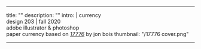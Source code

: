 ---

title: ""
description: ""
intro: |
 currency <br>
 design 203 | fall 2020 <br>
 adobe illustrator & photoshop <br>
 paper currency based on <i><a href="https://www.sbnation.com/a/17776-football" target="_blank">17776</a></i> by jon bois
thumbnail: "/17776 cover.png"

---